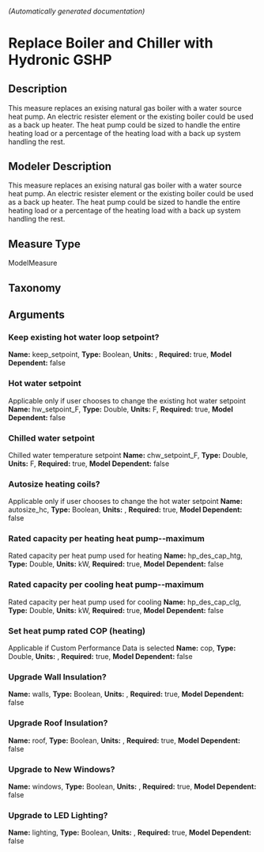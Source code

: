 

###### (Automatically generated documentation)

# Replace Boiler and Chiller with Hydronic GSHP

## Description
This measure replaces an exising natural gas boiler with a water source heat pump. An electric resister element or the existing boiler could be used as a back up heater. The heat pump could be sized to handle the entire heating load or a percentage of the heating load with a back up system handling the rest. 

## Modeler Description
This measure replaces an exising natural gas boiler with a water source heat pump. An electric resister element or the existing boiler could be used as a back up heater. The heat pump could be sized to handle the entire heating load or a percentage of the heating load with a back up system handling the rest.

## Measure Type
ModelMeasure

## Taxonomy


## Arguments


### Keep existing hot water loop setpoint?

**Name:** keep_setpoint,
**Type:** Boolean,
**Units:** ,
**Required:** true,
**Model Dependent:** false

### Hot water setpoint
Applicable only if user chooses to change the existing hot water setpoint
**Name:** hw_setpoint_F,
**Type:** Double,
**Units:** F,
**Required:** true,
**Model Dependent:** false

### Chilled water setpoint
Chilled water temperature setpoint
**Name:** chw_setpoint_F,
**Type:** Double,
**Units:** F,
**Required:** true,
**Model Dependent:** false

### Autosize heating coils?
Applicable only if user chooses to change the hot water setpoint
**Name:** autosize_hc,
**Type:** Boolean,
**Units:** ,
**Required:** true,
**Model Dependent:** false

### Rated capacity per heating heat pump--maximum
Rated capacity per heat pump used for heating
**Name:** hp_des_cap_htg,
**Type:** Double,
**Units:** kW,
**Required:** true,
**Model Dependent:** false

### Rated capacity per cooling heat pump--maximum
Rated capacity per heat pump used for cooling
**Name:** hp_des_cap_clg,
**Type:** Double,
**Units:** kW,
**Required:** true,
**Model Dependent:** false

### Set heat pump rated COP (heating)
Applicable if Custom Performance Data is selected
**Name:** cop,
**Type:** Double,
**Units:** ,
**Required:** true,
**Model Dependent:** false

### Upgrade Wall Insulation?

**Name:** walls,
**Type:** Boolean,
**Units:** ,
**Required:** true,
**Model Dependent:** false

### Upgrade Roof Insulation?

**Name:** roof,
**Type:** Boolean,
**Units:** ,
**Required:** true,
**Model Dependent:** false

### Upgrade to New Windows?

**Name:** windows,
**Type:** Boolean,
**Units:** ,
**Required:** true,
**Model Dependent:** false

### Upgrade to LED Lighting?

**Name:** lighting,
**Type:** Boolean,
**Units:** ,
**Required:** true,
**Model Dependent:** false




